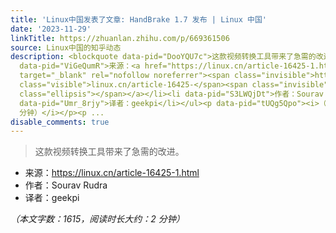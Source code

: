 ```yaml
---
title: 'Linux中国发表了文章: HandBrake 1.7 发布 | Linux 中国'
date: '2023-11-29'
linkTitle: https://zhuanlan.zhihu.com/p/669361506
source: Linux中国的知乎动态
description: <blockquote data-pid="DooYQU7c">这款视频转换工具带来了急需的改进。</blockquote><ul><li
  data-pid="ViGeQumR">来源：<a href="https://linux.cn/article-16425-1.html" class=" external"
  target="_blank" rel="nofollow noreferrer"><span class="invisible">https://</span><span
  class="visible">linux.cn/article-16425-</span><span class="invisible">1.html</span><span
  class="ellipsis"></span></a></li><li data-pid="S3LWQjDt">作者：Sourav Rudra</li><li
  data-pid="Umr_8rjy">译者：geekpi</li></ul><p data-pid="tUQg5Qpo"><i>（本文字数：1615，阅读时长大约：2
  分钟）</i></p><p ...
disable_comments: true
---
```

<blockquote data-pid="DooYQU7c">这款视频转换工具带来了急需的改进。</blockquote><ul><li data-pid="ViGeQumR">来源：<a href="https://linux.cn/article-16425-1.html" class=" external" target="_blank" rel="nofollow noreferrer"><span class="invisible">https://</span><span class="visible">linux.cn/article-16425-</span><span class="invisible">1.html</span><span class="ellipsis"></span></a></li><li data-pid="S3LWQjDt">作者：Sourav Rudra</li><li data-pid="Umr_8rjy">译者：geekpi</li></ul><p data-pid="tUQg5Qpo"><i>（本文字数：1615，阅读时长大约：2 分钟）</i></p><p ...